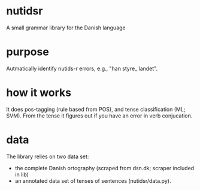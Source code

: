 # nutidsr
A small grammar library for the Danish language

# purpose
Autmatically identify nutids-r errors, e.g., "han styre_ landet".

# how it works
It does pos-tagging (rule based from POS), and tense classification (ML; SVM). From the tense it figures out if you have an error in verb conjucation.

# data
The library relies on two data set:
* the complete Danish ortography (scraped from dsn.dk; scraper included in lib)
* an annotated data set of tenses of sentences (nutidsr/data.py).
